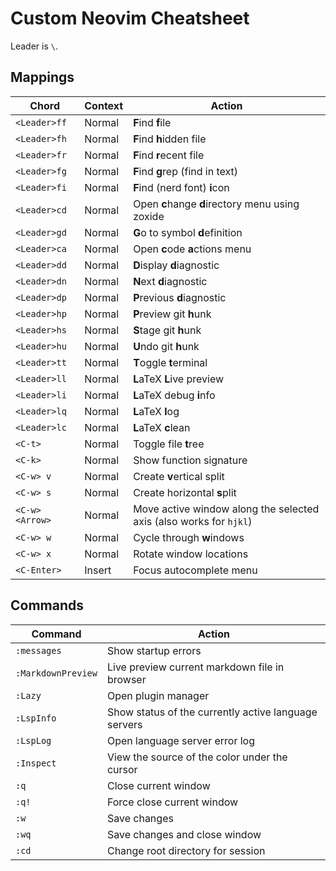 # Custom Neovim Cheatsheet
Leader is `\`.

## Mappings
| Chord | Context | Action |
| ----- | ----- | ----- |
| `<Leader>ff` | Normal | **F**ind **f**ile |
| `<Leader>fh` | Normal | **F**ind **h**idden file |
| `<Leader>fr` | Normal | **F**ind **r**ecent file |
| `<Leader>fg` | Normal | **F**ind **g**rep (find in text)|
| `<Leader>fi` | Normal | **F**ind (nerd font) **i**con|
| `<Leader>cd` | Normal | Open **c**hange **d**irectory menu using zoxide |
| `<Leader>gd` | Normal | **G**o to symbol **d**efinition |
| `<Leader>ca` | Normal | Open **c**ode **a**ctions menu |
| `<Leader>dd` | Normal | **D**isplay **d**iagnostic |
| `<Leader>dn` | Normal | **N**ext **d**iagnostic |
| `<Leader>dp` | Normal | **P**revious **d**iagnostic |
| `<Leader>hp` | Normal | **P**review git **h**unk |
| `<Leader>hs` | Normal | **S**tage git **h**unk |
| `<Leader>hu` | Normal | **U**ndo git **h**unk |
| `<Leader>tt` | Normal | **T**oggle **t**erminal |
| `<Leader>ll` | Normal | **L**aTeX **L**ive preview |
| `<Leader>li` | Normal | **L**aTeX debug **i**nfo |
| `<Leader>lq` | Normal | **L**aTeX **l**og |
| `<Leader>lc` | Normal | **L**aTeX **c**lean |
| `<C-t>` | Normal | Toggle file **t**ree |
| `<C-k>` | Normal | Show function signature |
| `<C-w> v` | Normal | Create **v**ertical split |
| `<C-w> s` | Normal | Create horizontal **s**plit |
| `<C-w> <Arrow>` | Normal | Move active window along the selected axis (also works for `hjkl`) |
| `<C-w> w` | Normal | Cycle through **w**indows |
| `<C-w> x` | Normal | Rotate window locations |
| `<C-Enter>` | Insert | Focus autocomplete menu |

## Commands
| Command | Action |
| ----- | ------ |
| `:messages` | Show startup errors |
| `:MarkdownPreview` | Live preview current markdown file in browser |
| `:Lazy` | Open plugin manager |
| `:LspInfo` | Show status of the currently active language servers |
| `:LspLog` | Open language server error log |
| `:Inspect` | View the source of the color under the cursor |
| `:q` | Close current window |
| `:q!` | Force close current window |
| `:w` | Save changes |
| `:wq` | Save changes and close window |
| `:cd` | Change root directory for session |
